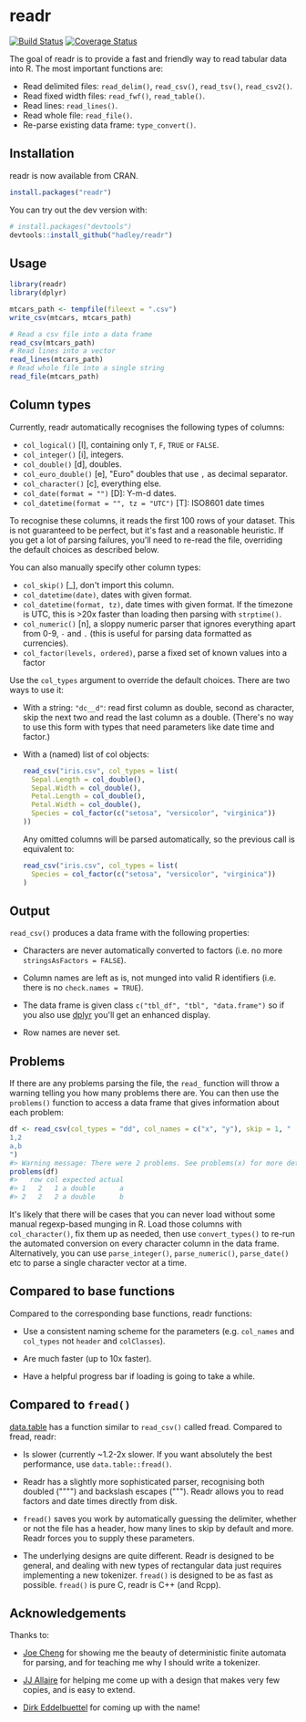 # readr

[![Build Status](https://travis-ci.org/hadley/readr.png?branch=master)](https://travis-ci.org/hadley/readr)
[![Coverage Status](https://img.shields.io/codecov/c/github/hadley/readr/master.svg)](https://codecov.io/github/hadley/readr?branch=master)

The goal of readr is to provide a fast and friendly way to read tabular data into R. The most important functions are:

* Read delimited files: `read_delim()`, `read_csv()`, `read_tsv()`, `read_csv2()`.
* Read fixed width files: `read_fwf()`, `read_table()`.
* Read lines: `read_lines()`.
* Read whole file: `read_file()`.
* Re-parse existing data frame: `type_convert()`.

## Installation

readr is now available from CRAN.
``` r
install.packages("readr")
```

You can try out the dev version with:
```R
# install.packages("devtools")
devtools::install_github("hadley/readr")
```

## Usage

```r
library(readr)
library(dplyr)

mtcars_path <- tempfile(fileext = ".csv")
write_csv(mtcars, mtcars_path)

# Read a csv file into a data frame
read_csv(mtcars_path)
# Read lines into a vector
read_lines(mtcars_path)
# Read whole file into a single string
read_file(mtcars_path)
```

## Column types

Currently, readr automatically recognises the following types of columns:

* `col_logical()` [l], containing only `T`, `F`, `TRUE` or `FALSE`.
* `col_integer()` [i], integers.
* `col_double()` [d], doubles.
* `col_euro_double()` [e], "Euro" doubles that use `,` as decimal separator.
* `col_character()` [c], everything else.
* `col_date(format = "")` [D]: Y-m-d dates.
* `col_datetime(format = "", tz = "UTC")` [T]: ISO8601 date times

To recognise these columns, it reads the first 100 rows of your dataset. This is not guaranteed to be perfect, but it's fast and a reasonable heuristic. If you get a lot of parsing failures, you'll need to re-read the file, overriding the default choices as described below.

You can also manually specify other column types:

* `col_skip()` [_], don't import this column.
* `col_datetime(date)`, dates with given format.
* `col_datetime(format, tz)`, date times with given format. If the timezone
  is UTC, this is >20x faster than loading then parsing with `strptime()`.
* `col_numeric()` [n], a sloppy numeric parser that ignores everything apart from
   0-9, `-` and `.` (this is useful for parsing data formatted as currencies).
* `col_factor(levels, ordered)`, parse a fixed set of known values into a 
  factor

Use the `col_types` argument to override the default choices. There are two ways to use it:

* With a string: `"dc__d"`: read first column as double, second as character,
  skip the next two and read the last column as a double. (There's no way to
  use this form with types that need parameters like date time and factor.)

* With a (named) list of col objects:

    ```R
    read_csv("iris.csv", col_types = list(
      Sepal.Length = col_double(),
      Sepal.Width = col_double(),
      Petal.Length = col_double(),
      Petal.Width = col_double(),
      Species = col_factor(c("setosa", "versicolor", "virginica"))
    ))
    ```
    
    Any omitted columns will be parsed automatically, so the previous call is 
    equivalent to:
    
    ```R
    read_csv("iris.csv", col_types = list(
      Species = col_factor(c("setosa", "versicolor", "virginica"))
    )
    ```

## Output

`read_csv()` produces a data frame with the following properties:

* Characters are never automatically converted to factors (i.e. no more 
  `stringsAsFactors = FALSE`).

* Column names are left as is, not munged into valid R identifiers
  (i.e. there is no `check.names = TRUE`).

* The data frame is given class `c("tbl_df", "tbl", "data.frame")` so 
  if you also use [dplyr](https://github.com/hadley/dplyr/) you'll get an 
  enhanced display.

* Row names are never set.

## Problems

If there are any problems parsing the file, the `read_` function will throw a warning telling you how many problems there are. You can then use the `problems()` function to access a data frame that gives information about each problem:

```R
df <- read_csv(col_types = "dd", col_names = c("x", "y"), skip = 1, "
1,2
a,b
")
#> Warning message: There were 2 problems. See problems(x) for more details
problems(df)
#>   row col expected actual
#> 1   2   1 a double      a
#> 2   2   2 a double      b
```

It's likely that there will be cases that you can never load without some manual regexp-based munging in R. Load those columns with `col_character()`, fix them up as needed, then use `convert_types()` to re-run the automated conversion on every character column in the data frame. Alternatively, you can use `parse_integer()`, `parse_numeric()`, `parse_date()` etc to parse a single character vector at a time.

## Compared to base functions

Compared to the corresponding base functions, readr functions:

* Use a consistent naming scheme for the parameters (e.g. `col_names` and 
 `col_types` not `header` and `colClasses`).
 
* Are much faster (up to 10x faster).

* Have a helpful progress bar if loading is going to take a while.

## Compared to `fread()`

[data.table](https://github.com/Rdatatable/data.table) has a function similar to `read_csv()` called fread. Compared to fread, readr:

* Is slower (currently ~1.2-2x slower. If you want absolutely the best 
  performance, use `data.table::fread()`.
  
* Readr has a slightly more sophisticated parser, recognising both 
  doubled ("""") and backslash escapes ("\""). Readr allows you to read
  factors and date times directly from disk.
  
* `fread()` saves you work by automatically guessing the delimiter, whether
  or not the file has a header, how many lines to skip by default and 
  more. Readr forces you to supply these parameters.
  
* The underlying designs are quite different. Readr is designed to be
  general, and dealing with new types of rectangular data just requires 
  implementing a new tokenizer. `fread()` is designed to be as fast as 
  possible. `fread()` is pure C, readr is C++ (and Rcpp).

## Acknowledgements

Thanks to:

* [Joe Cheng](https://github.com/jcheng5) for showing me the beauty of
  deterministic finite automata for parsing, and for teaching me why I 
  should write a tokenizer.
  
* [JJ Allaire](https://github.com/jjallaire) for helping me come up with a
  design that makes very few copies, and is easy to extend.
  
* [Dirk Eddelbuettel](http://dirk.eddelbuettel.com) for coming up with the
  name!
